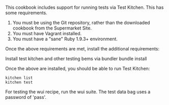This cookbook includes support for running tests via Test Kitchen. This has some requirements.

1. You must be using the Git repository, rather than the downloaded cookbook from the Supermarket Site.
2. You must have Vagrant installed.
3. You must have a "sane" Ruby 1.9.3+ environment.

Once the above requirements are met, install the additional requirements:

Install test kitchen and other testing bems via bundler
    bundle install

Once the above are installed, you should be able to run Test Kitchen:

    kitchen list
    kitchen test

For testing the wui recipe, run the wui suite.  The test data bag uses a password of 'pass'.
